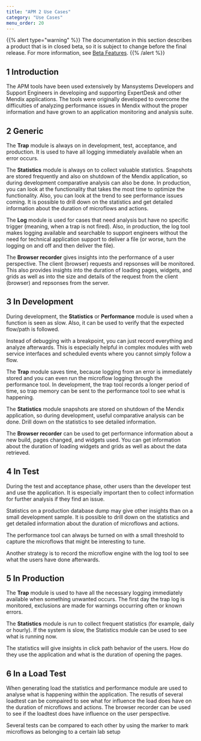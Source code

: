 ```yaml
---
title: "APM 2 Use Cases"
category: "Use Cases"
menu_order: 20
---
```


{{% alert type="warning" %}}
The documentation in this section describes a product that is in closed beta, so it is subject to change before the final release. For more information, see [Beta Features](/releasenotes/beta-features/).
{{% /alert %}}

## 1 Introduction

The APM tools have been used extensively by Mansystems Developers and Support Engineers in developing and supporting ExpertDesk and other Mendix applications. The tools were originally developed to overcome the difficulties of analyzing performance issues in Mendix without the proper information and have grown to an application monitoring and analysis suite.

## 2 Generic

The **Trap** module is always on in development, test, acceptance, and production. It is used to have all logging immediately available when an error occurs.

The **Statistics** module is always on to collect valuable statistics. Snapshots are stored frequently and also on shutdown of the Mendix application, so during development comparative analysis can also be done. In production, you can look at the functionality that takes the most time to optimize the functionality. Also, you can look at the trend to see performance issues coming. It is possible to drill down on the statistics and get detailed information about the duration of microflows and actions.

The **Log** module is used for cases that need analysis but have no specific trigger (meaning, when a trap is not fired). Also, in production, the log tool makes logging available and searchable to support engineers without the need for technical application support to deliver a file (or worse, turn the logging on and off and then deliver the file).

The **Browser recorder** gives insights into the performance of a user perspective. The client (browser) requests and repsonses will be monitored. This also provides insights into the duration of loading pages, widgets, and grids as well as into the size and details of the request from the client (browser) and repsonses from the server.

## 3 In Development

During development, the **Statistics** or **Performance** module is used when a function is seen as slow. Also, it can be used to verify that the expected flow/path is followed.

Instead of debugging with a breakpoint, you can just record everything and analyze afterwards. This is especially helpful in complex modules with web service interfaces and scheduled events where you cannot simply follow a flow.

The **Trap** module saves time, because logging from an error is immediately stored and you can even run the microflow logging through the performance tool. In development, the trap tool records a longer period of time, so trap memory can be sent to the performance tool to see what is happening.

The **Statistics** module snapshots are stored on shutdown of the Mendix application, so during development, useful comparative analysis can be done. Drill down on the statistics to see detailed information.

The **Browser recorder** can be used to get performance information about a new build, pages changed, and widgets used. You can get information about the duration of loading widgets and grids as well as about the data retrieved.

## 4 In Test

During the test and acceptance phase, other users than the developer test and use the application. It is especially important then to collect information for further analysis if they find an issue.

Statistics on a production database dump may give other insights than on a small development sample. It is possible to drill down on the statistics and get detailed information about the duration of microflows and actions.

The performance tool can always be turned on with a small threshold to capture the microflows that might be interesting to tune.

Another strategy is to record the microflow engine with the log tool to see what the users have done afterwards.

## 5 In Production

The **Trap** module is used to have all the necessary logging immediately available when something unwanted occurs. The first day the trap log is monitored, exclusions are made for warnings occurring often or known errors.

The **Statistics** module is run to collect frequent statistics (for example, daily or hourly).  If the system is slow, the Statistics module can be used to see what is running now.

The statistics will give insights in click path behavior of the users. How do they use the application and what is the duration of opening the pages.

## 6 In a Load Test

When generating load the statistics and performance module are used to analyse what is happening within the application. The resutls of several loadtest can be compaired to see what for influence the load does have on the duration of microflows and actions. The browser recorder can be used to see if the loadtest does have influence on the user perspective.

Several tests can be compared to each other by using the marker to mark microflows as belonging to a certain lab setup
